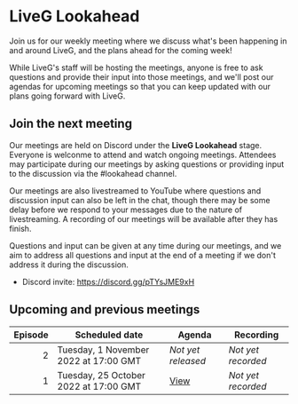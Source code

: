 # LiveG Lookahead
Join us for our weekly meeting where we discuss what's been happening in and around LiveG, and the plans ahead for the coming week!

While LiveG's staff will be hosting the meetings, anyone is free to ask questions and provide their input into those meetings, and we'll post our agendas for upcoming meetings so that you can keep updated with our plans going forward with LiveG.

## Join the next meeting
Our meetings are held on Discord under the **LiveG Lookahead** stage. Everyone is welconme to attend and watch ongoing meetings. Attendees may participate during our meetings by asking questions or providing input to the discussion via the #lookahead channel.

Our meetings are also livestreamed to YouTube where questions and discussion input can also be left in the chat, though there may be some delay before we respond to your messages due to the nature of livestreaming. A recording of our meetings will be available after they has finish.

Questions and input can be given at any time during our meetings, and we aim to address all questions and input at the end of a meeting if we don't address it during the discussion.

* Discord invite: https://discord.gg/pTYsJME9xH

## Upcoming and previous meetings
| Episode | Scheduled date | Agenda | Recording |
|--:|---|---|---|
| 2 | Tuesday, 1 November 2022 at 17:00 GMT | _Not yet released_ | _Not yet recorded_ |
| 1 | Tuesday, 25 October 2022 at 17:00 GMT | [View](https://github.com/LiveGTech/Lookahead/blob/main/episodes/0001/index.md) | _Not yet recorded_ |
